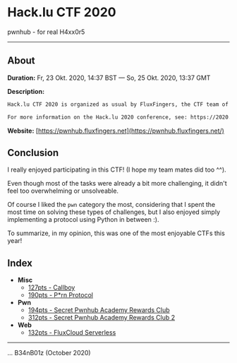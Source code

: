 # Hack.lu CTF 2020

pwnhub - for real H4xx0r5

---

## About

**Duration:** Fr, 23 Okt. 2020, 14:37 BST — So, 25 Okt. 2020, 13:37 GMT

**Description:**
```txt
Hack.lu CTF 2020 is organized as usual by FluxFingers, the CTF team of Ruhr-University Bochum (Germany). This will be the 11th Hack.lu CTF held by us. Registration will open soon-ish.

For more information on the Hack.lu 2020 conference, see: https://2020.hack.lu/ (available soon™️).
```

**Website:** [https://pwnhub.fluxfingers.net](https://pwnhub.fluxfingers.net/)

## Conclusion

I really enjoyed participating in this CTF! (I hope my team mates did too ^^).

Even though most of the tasks were already a bit more challenging, it didn't feel too overwhelming or unsolveable.

Of course I liked the `pwn` category the most, considering that I spent the most time on solving these types of challenges, but I also enjoyed simply implementing a protocol using Python in between :).

To summarize, in my opinion, this was one of the most enjoyable CTFs this year!

## Index

* **Misc**
  * [127pts - Callboy](Callboy/README.md)
  * [190pts - P*rn Protocol](P*rn%20Protocol/README.md)
* **Pwn**
  * [194pts - Secret Pwnhub Academy Rewards Club](Secret%20Pwnhub%20Academy%20Rewards%20Club/README.md)
  * [312pts - Secret Pwnhub Academy Rewards Club 2](Secret%20Pwnhub%20Academy%20Rewards%20Club%202/README.md)
* **Web**
  * [132pts - FluxCloud Serverless](FluxCloud%20Serverless/README.md)

---

... B34nB01z (October 2020)
